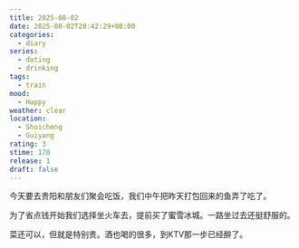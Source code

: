 ```yaml
---
title: 2025-08-02
date: 2025-08-02T20:42:29+08:00
categories:
  - diary
series:
  - dating
  - drinking
tags:
  - train
mood:
  - Happy
weather: clear
location:
  - Shuicheng
  - Guiyang
rating: 3
stime: 170
release: 1
draft: false
---
```

今天要去贵阳和朋友们聚会吃饭，我们中午把昨天打包回来的鱼弄了吃了。

为了省点钱开始我们选择坐火车去，提前买了蜜雪冰城。一路坐过去还挺舒服的。

菜还可以，但就是特别贵。酒也喝的很多，到KTV那一步已经醉了。
